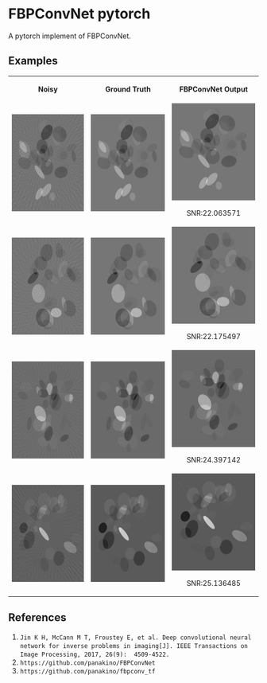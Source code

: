 # FBPConvNet pytorch

A pytorch implement of FBPConvNet.

## Examples
<table>
    <tr>
        <th style="text-align:center;">
            <p>Noisy</p>
        </th>
        <th style="text-align:center;">
            <p>Ground Truth<p>
        </th>
        <th style="text-align:center;"> 
            <p>FBPConvNet Output</p>
        </th>
    </tr>
    <tr>
        <td style="text-align:center;">
            <img src="/readme_image/1-noisy.jpg" height="195px" style="max-width:100%;">
        </td>
        <td style="text-align:center;">
            <img src="/readme_image/1-orig.jpg" height="195px" style="max-width:100%;">
        </td>
        <td style="text-align:center;">
            <img src="/readme_image/1-pred.jpg" height="195px" style="max-width:100%;">
            <p align="center">SNR:22.063571</p>
        </td>
    </tr>
    <tr>
        <td style="text-align:center">
            <img src="/readme_image/2-noisy.jpg" height="195px" style="max-width:100%;">
        </td>
        <td style="text-align:center">
            <img src="/readme_image/2-orig.jpg" height="195px" style="max-width:100%;">
        </td>
        <td style="text-align:center">
            <img src="/readme_image/2-pred.jpg" height="195px" style="max-width:100%;">
            <p align="center">SNR:22.175497</p>
        </td>
    </tr>
    <tr>
        <td style="text-align:center">
            <img src="/readme_image/3-noisy.jpg" height="195px" style="max-width:100%;">
        </td>
        <td style="text-align:center">
            <img src="/readme_image/3-orig.jpg" height="195px" style="max-width:100%;">
        </td>
        <td style="text-align:center">
            <img src="/readme_image/3-pred.jpg" height="195px" style="max-width:100%;">
            <p align="center">SNR:24.397142</p>
        </td>
    </tr>
    <tr>
        <td style="text-align:center">
            <img src="/readme_image/4-noisy.jpg" height="195px" style="max-width:100%;">
        </td>
        <td style="text-align:center">
            <img src="/readme_image/4-orig.jpg" height="195px" style="max-width:100%;">
        </td>
        <td style="text-align:center">
            <img src="/readme_image/4-pred.jpg" height="195px" style="max-width:100%;">
            <p align="center">SNR:25.136485</p>
        </td>
    </tr>
</table>

## References

1. `Jin K H, McCann M T, Froustey E, et al. Deep convolutional neural network for inverse problems in imaging[J]. IEEE Transactions on Image Processing, 2017, 26(9): 
   4509-4522.`
2. `https://github.com/panakino/FBPConvNet`
3. `https://github.com/panakino/fbpconv_tf`

